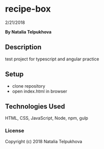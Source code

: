# recipe-box

2/21/2018

**By Natalia Telpukhova**

## Description

test project for typescript and angular practice

## Setup

* clone repository
* open index.html in browser

## Technologies Used

HTML, CSS, JavaScript, Node, npm, gulp

### License

Copyright (c) 2018 Natalia Telpukhova
